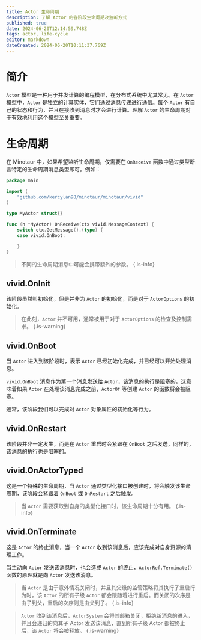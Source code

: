 ```yaml
---
title: Actor 生命周期
description: 了解 Actor 的各阶段生命周期及监听方式
published: true
date: 2024-06-20T12:14:59.748Z
tags: actor, life-cycle
editor: markdown
dateCreated: 2024-06-20T10:11:37.769Z
---
```


# 简介
`Actor` 模型是一种用于并发计算的编程模型，在分布式系统中尤其常见。在 `Actor` 模型中，`Actor` 是独立的计算实体，它们通过消息传递进行通信。每个 `Actor` 有自己的状态和行为，并且在接收到消息时才会进行计算。理解 `Actor` 的生命周期对于有效地利用这个模型至关重要。

# 生命周期
在 Minotaur 中，如果希望监听生命周期，仅需要在 `OnReceive` 函数中通过类型断言特定的生命周期消息类型即可。例如：

```go
package main

import (
	"github.com/kercylan98/minotaur/minotaur/vivid"
)

type MyActor struct{}

func (h *MyActor) OnReceive(ctx vivid.MessageContext) {
	switch ctx.GetMessage().(type) {
	case vivid.OnBoot:

	}
}
```

> 不同的生命周期消息中可能会携带额外的参数。
{.is-info}

## vivid.OnInit
该阶段虽然叫初始化，但是并非为 `Actor` 的初始化，而是对于 `ActorOptions` 的初始化。

> 在此刻，`Actor` 并不可用，通常被用于对于 `ActorOptions` 的检查及控制需求。
{.is-warning}

## vivid.OnBoot
当 `Actor` 进入到该阶段时，表示 `Actor` 已经初始化完成，并已经可以开始处理消息。

`vivid.OnBoot` 消息作为第一个消息发送给 `Actor`，该消息的执行是阻塞的，这意味着如果 `Actor` 在处理该消息完成之前，`ActorOf` 等创建 `Actor` 的函数将会被阻塞。

通常，该阶段我们可以完成对 `Actor` 对象属性的初始化等行为。

## vivid.OnRestart
该阶段并非一定发生，而是在 `Actor` 重启时会紧跟在 `OnBoot` 之后发送，同样的，该消息的执行也是阻塞的。

## vivid.OnActorTyped
这是一个特殊的生命周期，当 `Actor` 通过类型化接口被创建时，将会触发该生命周期，该阶段会紧跟着 `OnBoot` 或 `OnRestart` 之后触发。

> 当 `Actor` 需要获取到自身的类型化接口时，该生命周期十分有用。
{.is-info}

## vivid.OnTerminate
这是 `Actor` 的终止消息，当一个 `Actor` 收到该消息后，应该完成对自身资源的清理工作。

当主动向 `Actor` 发送该消息时，也会造成 `Actor` 的终止，`ActorRef.Terminate()` 函数的原理就是向 `Actor` 发送该消息。

> 当 `Actor` 是由于意外情况关闭时，并且其父级的监管策略将其执行了重启行为时，该 `Actor` 的所有子级 `Actor` 都会跟随着进行重启。而关闭的次序是由子到父，重启的次序则是由父到子。
{.is-info}

> `Actor` 收到该消息后，`ActorSystem` 会将其邮箱关闭，拒绝新消息的进入，并且会递归的向其子 Actor 发送该消息，直到所有子级 Actor 都被终止后，该 `Actor` 将会被释放。
{.is-warning}

